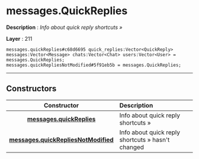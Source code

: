 # messages.QuickReplies

**Description** : *Info about quick reply shortcuts »*

**Layer** : 211

```tl
messages.quickReplies#c68d6695 quick_replies:Vector<QuickReply> messages:Vector<Message> chats:Vector<Chat> users:Vector<User> = messages.QuickReplies;
messages.quickRepliesNotModified#5f91eb5b = messages.QuickReplies;
```

---

## Constructors

| Constructor | Description |
| :---: | :--- |
| [**messages.quickReplies**](constructor/messages.quickReplies) | Info about quick reply shortcuts » |
| [**messages.quickRepliesNotModified**](constructor/messages.quickRepliesNotModified) | Info about quick reply shortcuts » hasn't changed |